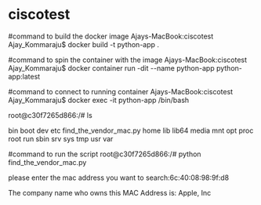 # ciscotest
#command to build the docker image
Ajays-MacBook:ciscotest Ajay_Kommaraju$ docker build -t python-app .

#command to spin the container with the image
Ajays-MacBook:ciscotest Ajay_Kommaraju$ docker container run -dit --name python-app python-app:latest

#command to connect to running container
Ajays-MacBook:ciscotest Ajay_Kommaraju$ docker exec -it python-app /bin/bash

root@c30f7265d866:/# ls

bin  boot  dev	etc  find_the_vendor_mac.py  home  lib	lib64  media  mnt  opt	proc  root  run  sbin  srv  sys  tmp  usr  var

#command to run the script
root@c30f7265d866:/# python find_the_vendor_mac.py

please enter the mac address you want to search:6c:40:08:98:9f:d8

The company name who owns this MAC Address is: Apple, Inc
